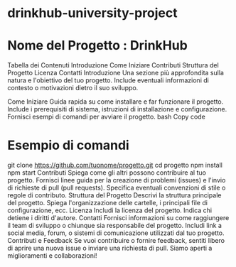 # drinkhub-university-project
# Nome del Progetto : DrinkHub


Tabella dei Contenuti
Introduzione
Come Iniziare
Contributi
Struttura del Progetto
Licenza
Contatti
Introduzione
Una sezione più approfondita sulla natura e l'obiettivo del tuo progetto. Include eventuali informazioni di contesto o motivazioni dietro il suo sviluppo.

Come Iniziare
Guida rapida su come installare e far funzionare il progetto.
Include i prerequisiti di sistema, istruzioni di installazione e configurazione.
Fornisci esempi di comandi per avviare il progetto.
bash
Copy code
# Esempio di comandi
git clone https://github.com/tuonome/progetto.git
cd progetto
npm install
npm start
Contributi
Spiega come gli altri possono contribuire al tuo progetto.
Fornisci linee guida per la creazione di problemi (issues) e l'invio di richieste di pull (pull requests).
Specifica eventuali convenzioni di stile o regole di contributo.
Struttura del Progetto
Descrivi la struttura principale del progetto.
Spiega l'organizzazione delle cartelle, i principali file di configurazione, ecc.
Licenza
Includi la licenza del progetto.
Indica chi detiene i diritti d'autore.
Contatti
Fornisci informazioni su come raggiungere il team di sviluppo o chiunque sia responsabile del progetto.
Includi link a social media, forum, o sistemi di comunicazione utilizzati dal tuo progetto.
Contributi e Feedback
Se vuoi contribuire o fornire feedback, sentiti libero di aprire una nuova issue o inviare una richiesta di pull. Siamo aperti a miglioramenti e collaborazioni!
